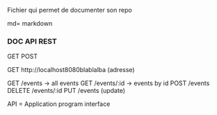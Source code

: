  Fichier qui permet de documenter son repo 

md= markdown  



### DOC API REST
GET POST

GET http://localhost8080blablalba (adresse)

GET /events -> all events
GET /events/:id -> events by id
POST /events
DELETE /events/:id
PUT /events (update)

API = Application program interface
